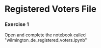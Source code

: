 # Registered Voters File


### Exercise 1 

Open and complete the notebook called "wilmington_de_registered_voters.ipynb"